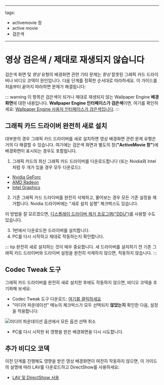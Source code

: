 - - -
tags:
  - activemovie 창
  - active movie
  - 검은색
- - -


# 영상 검은색 / 제대로 재생되지 않습니다

검은색 화면 및 *영상* 유형의 배경화면 관련 기타 문제는 *항상* 잘못된 그래픽 카드 드라이버나 비디오 코덱이 원인입니다. 다음 단계를 정확한 순서대로 따라하세요. 이 가이드를 처음부터 끝까지 따라하면 문제가 해결됩니다:

::: warning 이 항목은 검은색이 되거나 제대로 재생되지 않는 Wallpaper Engine **배경화면**에 대한 내용입니다. **Wallpaper Engine 인터페이스가 검은색**이면, 여기를 확인하세요: [Wallpaper Engine 사용자 인터페이스가 검은색입니다](/interface/broken.html#wallpaper-engine-interface-is-black). :::

## 그래픽 카드 드라이버 완전히 새로 설치

대부분의 경우 그래픽 카드 드라이버를 새로 설치하면 영상 배경화면 관련 문제 유형은 거의 다 해결할 수 있습니다. 여기에는 검은색 화면과 별도의 창(**"ActiveMovie 창"**)에 배경화면이 표시되는 경우도 포함됩니다.

1. 그래픽 카드의 최신 그래픽 카드 드라이버를 다운로드합니다 (또는 Nvidia와 Intel처럼 두 개가 있을 경우 모두 다운로드):

* [Nvidia GeForc](https://www.nvidia.com/Download/index.aspx)
* [AMD Radeon](https://www.amd.com/support)
* [Intel Graphics](https://downloadcenter.intel.com/product/80939/Graphics-Drivers)

2. 기존 그래픽 카드 드라이버를 완전히 삭제하고, 물어보는 경우 모든 기존 설정을 제거합니다. Nvidia 드라이버에는 "새로 설치 실행" 체크박스도 있습니다.

이 방법을 잘 모르겠으면, [디스플레이 드라이버 제거 프로그램("DDU")](https://www.guru3d.com/files-details/display-driver-uninstaller-download.html)를 사용할 수도 있습니다.

3. 1번에서 다운로드한 드라이버를 설치합니다.
4. PC를 다시 시작하고 제대로 작동하는지 확인합니다.

::: tip 완전히 새로 설치하는 것이 매우 중요합니다. 새 드라이버를 설치하기 전 기존 그래픽 카드 드라이버와 드라이버 설정을 완전히 삭제하지 않으면, 작동하지 않습니다. :::

## Codec Tweak 도구

그래픽 카드 드라이버를 완전히 새로 설치한 후에도 작동하지 않으면, 비디오 코덱을 초기화해 보세요:

* Codec Tweak 도구 다운로드: [여기를 클릭하세요](https://www.codecguide.com/download_other.htm)
* "미디어 파운데이션" 메뉴의 체크박스가 모두 선택되지 **않았는지** 확인한 다음, 설정을 적용합니다:

![미디어 파운데이션 옵션에서 모든 옵션 선택 취소](./codectweak.gif)

* PC를 다시 시작한 뒤 영향을 받은 배경화면을 다시 시도합니다.

## 추가 비디오 코덱

이전 단계를 진행해도 영향을 받은 영상 배경화면이 여전히 작동하지 않으면, 이 가이드의 설명에 따라 LAV를 다운로드하고 DirectShow를 사용하세요:

* [LAV 및 DirectShow 사용](/videos/lav.html)